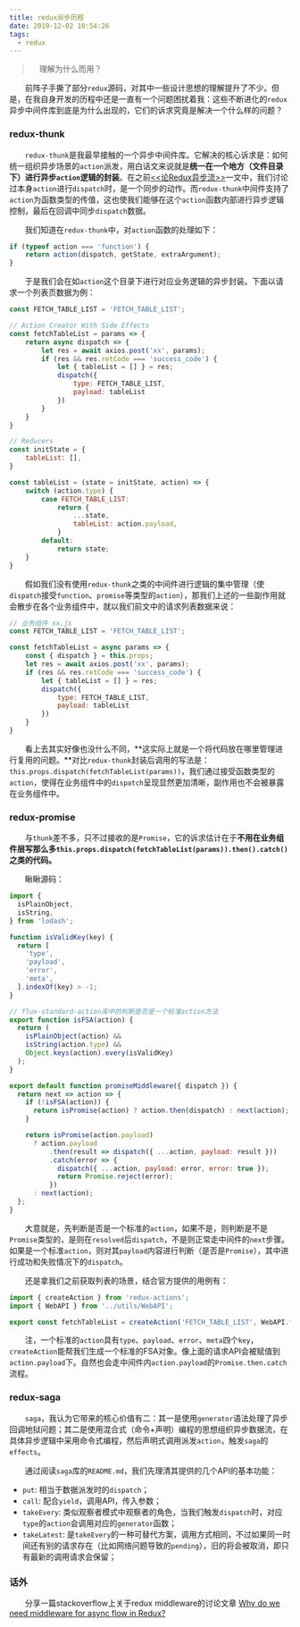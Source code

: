 ```yaml
---
title: redux异步历程
date: 2019-12-02 10:54:26
tags:
  - redux
---
```


> &emsp;理解为什么而用？

<escape><!-- more --></escape>

&emsp;&emsp;前阵子手撕了部分`redux`源码，对其中一些设计思想的理解提升了不少。但是，在我自身开发的历程中还是一直有一个问题困扰着我：这些不断进化的`redux`异步中间件库到底是为什么出现的，它们的诉求究竟是解决一个什么样的问题？

### redux-thunk

&emsp;&emsp;`redux-thunk`是我最早接触的一个异步中间件库。它解决的核心诉求是：如何统一组织异步场景的`action`派发，用白话文来说就是**统一在一个地方（文件目录下）进行异步`action`逻辑的封装**。在之前[<<论Redux异步流>>](https://chrisdeo.github.io/2019/10/23/%E8%AE%BARedux%E5%BC%82%E6%AD%A5%E6%B5%81/)一文中，我们讨论过本身`action`进行`dispatch`时，是一个同步的动作。而`redux-thunk`中间件支持了`action`为函数类型的传值，这也使我们能够在这个`action`函数内部进行异步逻辑控制，最后在回调中同步`dispatch`数据。

&emsp;&emsp;我们知道在`redux-thunk`中，对`action`函数的处理如下：

```javascript
if (typeof action === 'function') {
    return action(dispatch, getState, extraArgument);
}
```

&emsp;&emsp;于是我们会在如`action`这个目录下进行对应业务逻辑的异步封装。下面以请求一个列表页数据为例：

```javascript
const FETCH_TABLE_LIST = 'FETCH_TABLE_LIST';

// Action Creator With Side Effects
const fetchTableList = params => {
    return async dispatch => {
        let res = await axios.post('xx', params);
        if (res && res.retCode === 'success_code') {
            let { tableList = [] } = res;
            dispatch({
                type: FETCH_TABLE_LIST,
                payload: tableList
            })
        }
    }
}

// Reducers
const initState = {
    tableList: [],
}

const tableList = (state = initState, action) => {
    switch (action.type) {
        case FETCH_TABLE_LIST:
            return {
                ...state,
                tableList: action.payload,
            }
        default:
            return state;
    }
}
```

&emsp;&emsp;假如我们没有使用`redux-thunk`之类的中间件进行逻辑的集中管理（使`dispatch`接受`function`、`promise`等类型的`action`），那我们上述的一些副作用就会散步在各个业务组件中，就以我们前文中的请求列表数据来说：

```javascript
// 业务组件 xx.js
const FETCH_TABLE_LIST = 'FETCH_TABLE_LIST';

const fetchTableList = async params => {
    const { dispatch } = this.props;
    let res = await axios.post('xx', params);
    if (res && res.retCode === 'success_code') {
        let { tableList = [] } = res;
        dispatch({
            type: FETCH_TABLE_LIST,
            payload: tableList
        })
    }    
}
```

&emsp;&emsp;看上去其实好像也没什么不同，**这实际上就是一个将代码放在哪里管理进行复用的问题。**对比`redux-thunk`封装后调用的写法是：`this.props.dispatch(fetchTableList(params))`，我们通过接受函数类型的`action`，使得在业务组件中的`dispatch`呈现显然更加清晰，副作用也不会被暴露在业务组件中。

### redux-promise

&emsp;&emsp;与`thunk`差不多，只不过接收的是`Promise`，它的诉求估计在于**不用在业务组件层写那么多`this.props.dispatch(fetchTableList(params)).then().catch()`之类的代码。**

&emsp;&emsp;瞅瞅源码：

```javascript
import {
  isPlainObject,
  isString,
} from 'lodash';

function isValidKey(key) {
  return [
    'type',
    'payload',
    'error',
    'meta',
  ].indexOf(key) > -1;
}

// flux-standard-action库中的判断是否是一个标准action方法
export function isFSA(action) {
  return (
    isPlainObject(action) &&
    isString(action.type) &&
    Object.keys(action).every(isValidKey)
  );
}

export default function promiseMiddleware({ dispatch }) {
  return next => action => {
    if (!isFSA(action)) {
      return isPromise(action) ? action.then(dispatch) : next(action);
    }

    return isPromise(action.payload)
      ? action.payload
          .then(result => dispatch({ ...action, payload: result }))
          .catch(error => {
            dispatch({ ...action, payload: error, error: true });
            return Promise.reject(error);
          })
      : next(action);
  };
}
```

&emsp;&emsp;大意就是，先判断是否是一个标准的`action`，如果不是，则判断是不是`Promise`类型的，是则在`resolved`后`dispatch`，不是则正常走中间件的`next`步骤。如果是一个标准`action`，则对其`payload`内容进行判断（是否是`Promise`），其中进行成功和失败情况下的`dispatch`。

&emsp;&emsp;还是拿我们之前获取列表的场景，结合官方提供的用例有：

```javascript
import { createAction } from 'redux-actions';
import { WebAPI } from '../utils/WebAPI';

export const fetchTableList = createAction('FETCH_TABLE_LIST', WebAPI.fetchTableList);
```

&emsp;&emsp;注，一个标准的`action`具有`type`、`payload`、`error`、`meta`四个`key`，`createAction`能帮我们生成一个标准的FSA对象。像上面的请求API会被赋值到`action.payload`下。自然也会走中间件内`action.payload`的`Promise.then.catch`流程。

### redux-saga

&emsp;&emsp;`saga`，我认为它带来的核心价值有二：其一是使用`generator`语法处理了异步回调地狱问题；其二是使用混合式（命令+声明）编程的思想组织异步数据流，在具体异步逻辑中采用命令式编程，然后声明式调用派发`action`，触发`saga`的`effects`。

&emsp;&emsp;通过阅读`saga`库的`README.md`，我们先理清其提供的几个API的基本功能：

- `put`: 相当于数据派发时的`dispatch`；
- `call`: 配合`yield`，调用API，传入参数；
- `takeEvery`: 类似观察者模式中观察者的角色，当我们触发`dispatch`时，对应`type`的`action`会调用对应的`generator`函数；
- `takeLatest`: 是`takeEvery`的一种可替代方案，调用方式相同，不过如果同一时间还有别的请求存在（比如网络问题导致的`pending`），旧的将会被取消，即只有最新的调用请求会保留；
 
### 话外

&emsp;&emsp;分享一篇stackoverflow上关于redux middleware的讨论文章 [Why do we need middleware for async flow in Redux?](https://stackoverflow.com/questions/34570758/why-do-we-need-middleware-for-async-flow-in-redux/34623840#34623840)